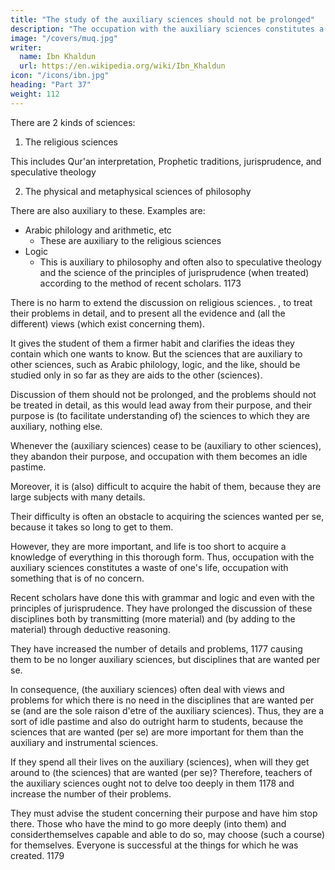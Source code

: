 ```yaml
---
title: "The study of the auxiliary sciences should not be prolonged"
description: "The occupation with the auxiliary sciences constitutes a waste of one's life, occupation with something that is of no concern"
image: "/covers/muq.jpg"
writer:
  name: Ibn Khaldun
  url: https://en.wikipedia.org/wiki/Ibn_Khaldun
icon: "/icons/ibn.jpg"
heading: "Part 37"
weight: 112
---
```



<!-- ## 37. The study of the auxiliary sciences should not be prolonged, and their problems should not be treated in detail.1171 -->

There are 2 kinds of sciences:

1. The religious sciences

This includes Qur'an interpretation, Prophetic traditions, jurisprudence, and speculative theology

2. The physical and metaphysical sciences of philosophy

There are also auxiliary to these. Examples are:
- Arabic philology and arithmetic, etc
  - These are auxiliary to the religious sciences
- Logic
  - This is auxiliary to philosophy and often also to speculative theology and the science of the principles of jurisprudence (when treated) according to the method of recent scholars. 1173

There is no harm to extend the discussion on religious sciences. , to treat their problems in detail, and to present all the evidence and (all the different) views (which exist concerning them). 

It gives the student of them a firmer habit and clarifies the ideas they contain which one wants to know. But the sciences that are auxiliary to other sciences, such as Arabic philology, logic, and the like, should be studied only in so far as they are aids to the other (sciences).

Discussion of them should not be prolonged, and the problems should not be treated in detail, as this would lead away from their purpose, and their purpose is (to facilitate understanding of) the sciences to which they are auxiliary, nothing else. 

Whenever the (auxiliary sciences) cease to be (auxiliary to other sciences), they abandon their purpose, and occupation with them becomes an idle pastime.

<!-- 1174 -->
Moreover, it is (also) difficult to acquire the habit of them, because they are large subjects with many details. 

Their difficulty is often an obstacle to acquiring the sciences wanted per se, because it takes so long to get to them. 

However, they are more important, and life is too short to acquire a knowledge of everything in this thorough form. Thus, occupation with the auxiliary sciences constitutes a waste of one's life, occupation with something that is of no concern.

<!-- 1176 -->
Recent scholars have done this with grammar and logic and even with the principles of jurisprudence. They have prolonged the discussion of these disciplines both by transmitting (more material) and (by adding to the material) through deductive reasoning. 

They have increased the number of details and problems, 1177 causing them to be no longer auxiliary sciences, but disciplines that are wanted per se. 

In consequence, (the auxiliary sciences) often deal with views and problems for which there is no need in the disciplines that are wanted per se (and are the sole raison d'etre of the auxiliary sciences). Thus, they are a sort of idle pastime and also do outright harm to students, because the sciences that are wanted (per se) are more important for them than the auxiliary and instrumental sciences. 

If they spend all their lives on the auxiliary (sciences), when will they get around to (the sciences) that are wanted (per se)? Therefore, teachers of the auxiliary sciences ought not to delve too deeply in them 1178 and increase the number of their problems. 

They must advise the student concerning their purpose and have him stop there. Those who have the mind to go more deeply (into them) and considerthemselves capable and able to do so, may choose (such a course) for themselves. Everyone is successful at the things for which he was created. 1179


